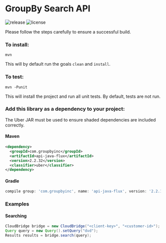 GroupBy Search API
========

![release](https://img.shields.io/maven-central/v/com.groupbyinc/api-java.svg)
![license](https://img.shields.io/github/license/groupby/api-java.svg)

Please follow the steps carefully to ensure a successful build.

### To install:

    mvn
    
This will by default run the goals `clean` and `install`.


### To test:

    mvn -Punit
    
This will install the project and run all unit tests. By default, tests are not run.


### Add this library as a dependency to your project:
The Uber JAR must be used to ensure shaded dependencies are included correctly.

#### Maven

```xml
<dependency>
  <groupId>com.groupbyinc</groupId>
  <artifactId>api-java-flux</artifactId>
  <version>2.2.32</version>
  <classifier>uber</classifier>
</dependency>
```

#### Gradle

```gradle
compile group: 'com.groupbyinc', name: 'api-java-flux', version: '2.2.14', classifier: 'uber'
```

### Examples

#### Searching

```java
CloudBridge bridge = new CloudBridge("<client-key>", "<customer-id>");
Query query = new Query().setQuery("dvd");
Results results = bridge.search(query);
```
